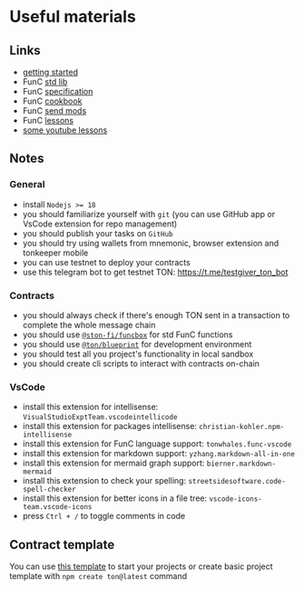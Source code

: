 # Useful materials

## Links

- [getting started](https://docs.ton.org/develop/smart-contracts/sdk/javascript)
- FunC [std lib](https://docs.ton.org/develop/func/stdlib)
- FunC [specification](https://docs.ton.org/develop/func/types)
- FunC [cookbook](https://docs.ton.org/develop/func/cookbook)
- FunC [send mods](https://docs.ton.org/develop/smart-contracts/messages#message-modes)
- FunC [lessons](https://github.com/romanovichim/TonFunClessons_Eng/tree/main/lessons/smartcontract)
- [some youtube lessons](https://www.youtube.com/watch?v=isfFGmyJvns&list=PLyDBPwv9EPsA5vcUM2vzjQOomf264IdUZ)

## Notes

### General

- install `Nodejs >= 18`
- you should familiarize yourself with `git` (you can use GitHub app or VsCode extension for repo management)
- you should publish your tasks on `GitHub`
- you should try using wallets from mnemonic, browser extension and tonkeeper mobile
- you can use testnet to deploy your contracts
- use this telegram bot to get testnet TON: https://t.me/testgiver_ton_bot

### Contracts

- you should always check if there's enough TON sent in a transaction to complete the whole message chain
- you should use [`@ston-fi/funcbox`](https://www.npmjs.com/package/@ston-fi/funcbox) for std FunC functions
- you should use [`@ton/blueprint`](https://www.npmjs.com/package/@ton/blueprint) for development environment
- you should test all you project's functionality in local sandbox
- you should create cli scripts to interact with contracts on-chain

### VsCode

- install this extension for intellisense: `VisualStudioExptTeam.vscodeintellicode`
- install this extension for packages intellisense: `christian-kohler.npm-intellisense`
- install this extension for FunC language support: `tonwhales.func-vscode`
- install this extension for markdown support: `yzhang.markdown-all-in-one`
- install this extension for mermaid graph support: `bierner.markdown-mermaid`
- install this extension to check your spelling: `streetsidesoftware.code-spell-checker`
- install this extension for better icons in a file tree: `vscode-icons-team.vscode-icons`
- press `Ctrl + /` to toggle comments in code

## Contract template

You can use [this template](https://github.com/sikvelsigma/ton-template) to start your projects or create basic project template with `npm create ton@latest` command